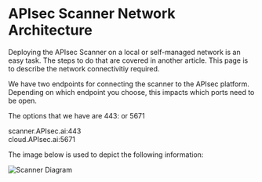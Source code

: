 # APIsec Scanner Network Architecture

Deploying the APIsec Scanner on a local or self-managed network is an easy task. The steps to do that are covered in another article. 
This page is to describe the network connectivitiy required.

We have two endpoints for connecting the scanner to the APIsec platform. Depending on which endpoint you choose, this impacts which ports need to be open. 

The options that we have are 443: or 5671

scanner.APIsec.ai:443  
cloud.APIsec.ai:5671


The image below is used to depict the following information:

![Scanner Diagram](https://github.com/apisec-inc/documentation/assets/115025465/89cf707f-2238-4cba-a441-9e22d7a1b6a4)
